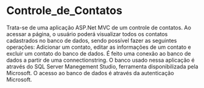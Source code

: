 # Controle_de_Contatos

Trata-se de uma aplicação ASP.Net MVC de um controle de contatos. Ao acessar a página, o usuário poderá visualizar todos os contatos cadastrados no banco de dados, sendo possível fazer as seguintes operações: Adicionar um contato, editar as informações de um contato e excluir um contato do banco de dados. É feito uma conexão ao banco de dados a partir de uma connectionstring. O banco usado nessa aplicação é através do SQL Server Manegement Studio, ferramenta disponibilizada pela Microsoft. O acesso ao banco de dados é através da autenticação Microsoft.
